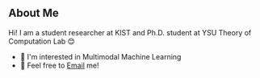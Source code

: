 ## About Me
Hi! I am a student researcher at KIST and Ph.D. student at YSU Theory of Computation Lab 😊   

- 👀 I'm interested in Multimodal Machine Learning   
- 💌 Feel free to [Email](ljw00@kist.re.kr) me!

<!--
**leejiwon1202/leejiwon1202** is a ✨ _special_ ✨ repository because its `README.md` (this file) appears on your GitHub profile.

Here are some ideas to get you started:

- 🔭 I’m currently working on ...
- 🌱 I’m currently learning ...
- 👯 I’m looking to collaborate on ...
- 🤔 I’m looking for help with ...
- 💬 Ask me about ...
- 📫 How to reach me: ...
- 😄 Pronouns: ...
- ⚡ Fun fact: ...
-->
